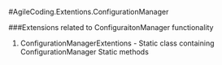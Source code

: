 ﻿#AgileCoding.Extentions.ConfigurationManager

###Extensions related to ConfiguraitonManager functionality

1.	ConfigurationManagerExtentions - Static class containing ConfigurationManager Static methods
